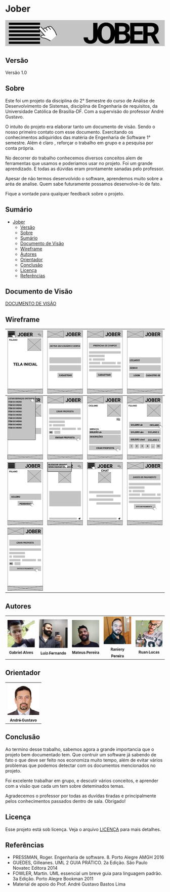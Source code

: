 # Jober

![Banner](/images/banner.png "Banner")

## Versão

Versão 1.0

## Sobre

Este foi um projeto da disciplina do 2° Semestre do curso de Análise de Desenvolvimento de Sistemas, disciplina de Engenharia de requisitos, da Universidade Católica de Brasília-DF. Com a supervisão do professor André Gustavo.

O intuito do projeto era elaborar tanto um documento de visão. Sendo o nosso primeiro contato com esse documento. Exercitando os conhecimentos adiquiridos das matéria de Engenharia de Software 1° semestre. Além é claro , reforçar o trabalho em grupo e a pesquisa por conta própria.

No decorrer do trabalho conhecemos diversos conceitos alem de ferramentas que usamos e poderiamos usar no projeto. Foi um grande aprendizado. E todas as dúvidas eram prontamente sanadas pelo professor.

Apesar de não termos desenvolvido o software, aprendemos muito sobre a aréa de analise. Quem sabe futuramente possamos desenvolve-lo de fato.

Fique a vontade para qualquer feedback sobre o projeto.

## Sumário

- [Jober](#jober)
  - [Versão](#versão)
  - [Sobre](#sobre)
  - [Sumário](#sumário)
  - [Documento de Visão](#documento-de-visão)
  - [Wireframe](#wireframe)
  - [Autores](#autores)
  - [Orientador](#orientador)
  - [Conclusão](#conclusão)
  - [Licença](#licença)
  - [Referências](#referências)

## Documento de Visão

[DOCUMENTO DE VISÃO](DOCUMENTO-VISAO.md)

## Wireframe

| ![Wireframe 1!](/wireframe/Group%2001.png "Wireframe do app")  | ![Wireframe 2!](/wireframe/Group%2002.png "Wireframe do app")  | ![Wireframe 3!](/wireframe/Group%2003.png "Wireframe do app")  | ![Wireframe 4!](/wireframe/Group%2004.png "Wireframe do app")  |
| -------------------------------------------------------------- | -------------------------------------------------------------- | -------------------------------------------------------------- | -------------------------------------------------------------- |
| ![Wireframe 5!](/wireframe/Group%2005.png "Wireframe do app")  | ![Wireframe 6!](/wireframe/Group%2006.png "Wireframe do app")  | ![Wireframe 7!](/wireframe/Group%2007.png "Wireframe do app")  | ![Wireframe 8!](/wireframe/Group%2008.png "Wireframe do app")  |
| ![Wireframe 9!](/wireframe/Group%2009.png "Wireframe do app")  | ![Wireframe 10!](/wireframe/Group%2010.png "Wireframe do app") | ![Wireframe 11!](/wireframe/Group%2011.png "Wireframe do app") | ![Wireframe 12!](/wireframe/Group%2012.png "Wireframe do app") |
| ![Wireframe 13!](/wireframe/Group%2013.png "Wireframe do app") |

## Autores

<table>
  <tr>
    <td align="center">
      <a href="https://www.linkedin.com/in/gabriel-alves-de-paulo">
        <img src="images/gabriel.jpeg" width="100px;" alt="Foto do Gabriel"/><br>
        <sub>
          <b>Gabriel Alves</b>
        </sub>
      </a>
    </td>
    <td align="center">
      <a href="https://www.linkedin.com/in/luiz-fernando-pereira-da-costa-57b678207/">
        <img src="images/luis.jpeg" width="100px;" alt="Foto do Luiz"/><br>
        <sub>
          <b>Luiz Fernando</b>
        </sub>
      </a>
    </td>
    <td align="center">
      <a href="https://www.linkedin.com/in/mateus-pereira-de-souza-moreira/">
        <img src="images/mateus.jpeg" width="100px;" alt="Foto do Mateus"/><br>
        <sub>
          <b>Mateus Pereira</b>
        </sub>
      </a>
    </td>
    <td align="center">
      <a href="https://www.linkedin.com/in/raniery-azevedo-628945162/">
        <img src="images/raniery.jpeg" width="100px;" alt="Foto do Raniery"/><br>
        <sub>
          <b>Raniery Pereira</b>
        </sub>
      </a>
    </td>
    <td align="center">
      <a href="https://www.linkedin.com/in/ruan-lucas-soares-do-nascimento-570543206/">
        <img src="images/ruan.jpg" width="100px;" alt="Foto do Ruan"/><br>
        <sub>
          <b>Ruan Lucas</b>
        </sub>
      </a>
    </td>
  </tr>  
</table>

## Orientador

<table>
  <tr>
    <td align="center">
      <a href="https://www.linkedin.com/in/andr%C3%A9-gustavo-bastos-lima-a1b344187/">
        <img src="images/andre-lima.jpeg" width="100px;" alt="Foto Prof. André Gustavo"/><br>
        <sub>
          <b>André Gustavo</b>
        </sub>
      </a>
    </td>
  </tr>  
</table>

## Conclusão

Ao termino desse trabalho, sabemos agora a grande importancia que o projeto bem documentado tem. Que contruir um software já sabendo de fato o que deve ser feito nos economiza muito tempo, além de evitar vários problemas que podemos detectar com os documentos mencionados no projeto.

Foi excelente trabalhar em grupo, e descutir vários conceitos, e aprender com a visão que cada um tem sobre deteminados temas. 

Agradecemos o professor por todas as duvídas tiradas e principalmente pelos conhecimentos passados dentro de sala. Obrigado!

## Licença

Esse projeto está sob licença. Veja o arquivo [LICENÇA](LICENSE.md) para mais detalhes.

## Referências

 - PRESSMAN, Roger. Engenharia de software. 8. Porto Alegre AMGH 2016
 - GUEDES, Gilleanes. UML 2 GUIA PRÁTICO. 2a Edição. São Paulo Novatec Editora 2014 
 - FOWLER, Martin. UML essencial um breve guia para linguagem padrão. 3a Edição. Porto Alegre Bookman 2011
 - Material de apoio do Prof. André Gustavo Bastos Lima
